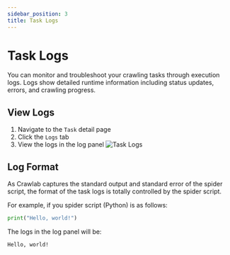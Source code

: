```yaml
---
sidebar_position: 3
title: Task Logs
---
```


# Task Logs

You can monitor and troubleshoot your crawling tasks through execution logs. Logs show detailed runtime information
including status updates, errors, and crawling progress.

## View Logs

1. Navigate to the `Task` detail page
2. Click the `Logs` tab
3. View the logs in the log panel
    ![Task Logs](/img/guides/task-logs/task-logs.png)

## Log Format

As Crawlab captures the standard output and standard error of the spider script, the format of the task logs is totally
controlled by the spider script.

For example, if you spider script (Python) is as follows:

```python
print("Hello, world!")
```

The logs in the log panel will be:

```
Hello, world!
```
